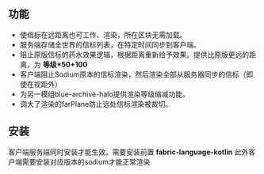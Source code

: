 ## 功能
- 使信标在远距离也可工作、渲染，所在区块无需加载。
- 服务端存储全世界的信标列表，在特定时间同步到客户端。
- 阻止原版信标的药水效果逻辑，根据距离重新给予效果。提供比原版更远的距离，为 **等级*50+100**
- 客户端阻止Sodium原本的信标渲染，然后渲染全部从服务器同步的信标（即使在视距外）
- 为另一模组blue-archive-halo提供渲染等级缩减功能。
- 调大了渲染的farPlane防止远处信标渲染被裁切。
## 安装
客户端服务端同时安装才能生效。需要安装前置 **fabric-language-kotlin** 此外客户端需要安装对应版本的sodium才能正常渲染